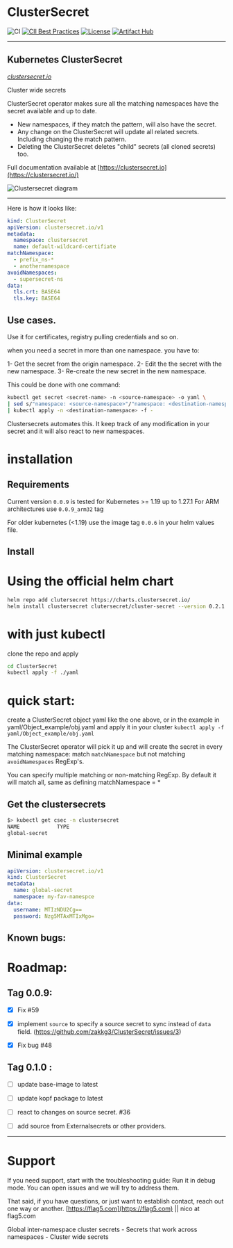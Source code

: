 # ClusterSecret
![CI](https://github.com/zakkg3/ClusterSecret/workflows/CI/badge.svg) [![CII Best Practices](https://bestpractices.coreinfrastructure.org/projects/4283/badge)](https://bestpractices.coreinfrastructure.org/projects/4283) [![License](http://img.shields.io/:license-apache-blue.svg)](http://www.apache.org/licenses/LICENSE-2.0.html) [![Artifact Hub](https://img.shields.io/endpoint?url=https://artifacthub.io/badge/repository/clutersecret)](https://artifacthub.io/packages/search?repo=clutersecret)

---

## Kubernetes ClusterSecret 
[*clustersecret.io*](https://clustersecret.io/)

Cluster wide secrets

ClusterSecret operator makes sure all the matching namespaces have the secret available and up to date.

 - New namespaces, if they match the pattern, will also have the secret.
 - Any change on the ClusterSecret will update all related secrets. Including changing the match pattern. 
 - Deleting the ClusterSecret deletes "child" secrets (all cloned secrets) too.

Full documentation available at [https://clustersecret.io](https://clustersecret.io/)

<img src="https://github.com/zakkg3/ClusterSecret/blob/master/docs/clusterSecret.png" alt="Clustersecret diagram">

---

Here is how it looks like:

```yaml
kind: ClusterSecret
apiVersion: clustersecret.io/v1
metadata:
  namespace: clustersecret
  name: default-wildcard-certifiate
matchNamespace:
  - prefix_ns-*
  - anothernamespace
avoidNamespaces:
  - supersecret-ns
data:
  tls.crt: BASE64
  tls.key: BASE64
```


## Use cases.


Use it for certificates, registry pulling credentials and so on.

when you need a secret in more than one namespace. you have to: 

1- Get the secret from the origin namespace.
2- Edit the  the secret with the new namespace.
3- Re-create the new secret in the new namespace. 


This could be done with one command:

```bash
kubectl get secret <secret-name> -n <source-namespace> -o yaml \
| sed s/"namespace: <source-namespace>"/"namespace: <destination-namespace>"/\
| kubectl apply -n <destination-namespace> -f -
```

Clustersecrets automates this. It keep track of any modification in your secret and it will also react to new namespaces. 


# installation

## Requirements

Current version `0.0.9` is tested for Kubernetes >= 1.19 up to 1.27.1
For ARM architectures use `0.0.9_arm32` tag

For older kubernetes (<1.19) use the image tag `0.0.6` in your helm values file.

## Install

# Using the official helm chart

```bash
helm repo add clutersecret https://charts.clustersecret.io/
helm install clustersecret clutersecret/cluster-secret --version 0.2.1 -n clustersecret --create-namespace
```

# with just kubectl

clone the repo and apply

```bash
cd ClusterSecret
kubectl apply -f ./yaml
```
 
# quick start:

create a ClusterSecret object yaml like the one above, or in the example in yaml/Object_example/obj.yaml and apply it in your cluster `kubectl apply -f yaml/Object_example/obj.yaml`

The ClusterSecret operator will pick it up and will create the secret in every matching namespace:  match `matchNamespace` but not matching  `avoidNamespaces` RegExp's.

You can specify multiple matching or non-matching RegExp. By default it will match all, same as defining matchNamespace = * 

## Get the clustersecrets

```bash
$> kubectl get csec -n clustersecret
NAME            TYPE
global-secret
```

## Minimal example

```yaml
apiVersion: clustersecret.io/v1
kind: ClusterSecret
metadata:
  name: global-secret
  namespace: my-fav-namespce
data:
  username: MTIzNDU2Cg==
  password: Nzg5MTAxMTIxMgo=
```


## Known bugs:
 


# Roadmap:

## Tag 0.0.9:

 - [x] Fix #59
 - [x] implement `source` to specify a source secret to sync instead of `data` field. (https://github.com/zakkg3/ClusterSecret/issues/3)
 - [x] Fix bug #48 
 
 
## Tag 0.1.0 :
- [ ] update base-image to latest
- [ ] update kopf package to latest
- [ ] react to changes on source secret. #36
- [ ] add source from Externalsecrets or other providers. 

 
 * * *
 
# Support
 
 If you need support, start with the troubleshooting guide: Run it in debug mode.
 You can open issues and we will try to address them. 

 That said, if you have questions, or just want to establish contact, reach out one way or another. [https://flag5.com](https://flag5.com) || nico at flag5.com
 
 Global inter-namespace cluster secrets - Secrets that work across namespaces  - Cluster wide secrets
